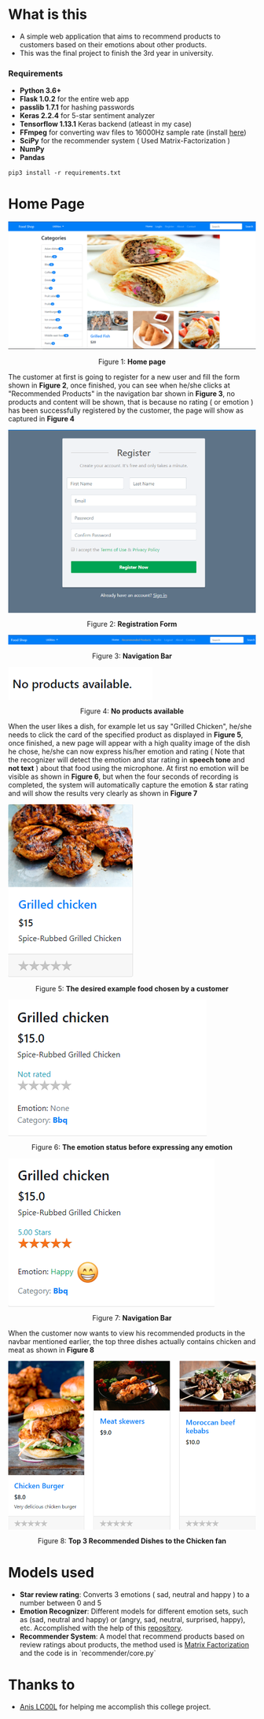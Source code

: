 # What is this
- A simple web application that aims to recommend products to customers based on their emotions about other products.
- This was the final project to finish the 3rd year in university.


### Requirements
- **Python 3.6+**
- **Flask 1.0.2** for the entire web app
- **passlib 1.7.1** for hashing passwords
- **Keras 2.2.4** for 5-star sentiment analyzer
- **Tensorflow 1.13.1** Keras backend (atleast in my case)
- **FFmpeg** for converting wav files to 16000Hz sample rate (install [here](http://ffmpeg.org/download.html))
- **SciPy** for the recommender system ( Used Matrix-Factorization )
- **NumPy**
- **Pandas**
```
pip3 install -r requirements.txt
```

# Home Page
<img src="images/home_page.PNG">
<p style="text-align: center;">Figure 1: <b>Home page</b></p>

The customer at first is going to register for a new user and fill the form shown in **Figure 2**, once finished, you can see when he/she clicks at "Recommended Products" in the navigation bar shown in  **Figure 3**, no products and content will be shown, that is because no rating ( or emotion ) has been successfully registered by the customer, the page will show as captured in **Figure 4**

<img src="images/registration.PNG" align="center">
<p style="text-align: center;">Figure 2: <b>Registration Form</b></p>

<img src="images/navbar.PNG" align="center">
<p style="text-align: center;">Figure 3: <b>Navigation Bar</b></p>

<img src="images/no_products.PNG" align="center">
<p style="text-align: center;">Figure 4: <b>No products available</b></p>

When the user likes a dish, for example let us say "Grilled Chicken", he/she needs to click the card of the specified product as displayed in **Figure 5**, once finished, a new page will appear with a high quality image of the dish he chose, he/she can now express his/her emotion and rating ( Note that the recognizer will detect the emotion and star rating in **speech tone** and **not text** ) about that food using the microphone.
At first no emotion will be visible as shown in **Figure 6**, but when the four seconds of recording is completed, the system will automatically capture the emotion & star rating and will show the results very clearly as shown in **Figure 7**


<img src="images/before_click.png" align="center">
<p style="text-align: center;">Figure 5: <b>The desired example food chosen by a customer</b></p>

<img src="images/before_emotion.PNG" align="center">
<p style="text-align: center;">Figure 6: <b>The emotion status before expressing any emotion</b></p>

<img src="images/after_emotion.PNG" align="center">
<p style="text-align: center;">Figure 7: <b>Navigation Bar</b></p>


When the customer now wants to view his recommended products in the navbar mentioned earlier, the top three dishes actually contains chicken and meat as shown in **Figure 8**

<img src="images/recommendations.PNG" align="center">
<p style="text-align: center;">Figure 8: <b>Top 3 Recommended Dishes to the Chicken fan</b></p>


# Models used
- **Star review rating**: Converts 3 emotions ( sad, neutral and happy ) to a number between 0 and 5
- **Emotion Recognizer**: Different models for different emotion sets, such as (sad, neutral and happy) or (angry, sad, neutral, surprised, happy), etc.
Accomplished with the help of this [repository](https://github.com/x4nth055/emotion-recognition-using-speech).
- **Recommender System**: A model that recommend products based on review ratings about products, the method used is [Matrix Factorization](https://en.wikipedia.org/wiki/Matrix_factorization_(recommender_systems)) and the code is in `recommender/core.py`

# Thanks to
- [Anis LC00L](https://github.com/AnisLcool) for helping me accomplish this college project.

